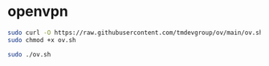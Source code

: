 # openvpn


```bash
sudo curl -O https://raw.githubusercontent.com/tmdevgroup/ov/main/ov.sh
sudo chmod +x ov.sh
```
```sh
sudo ./ov.sh
```
